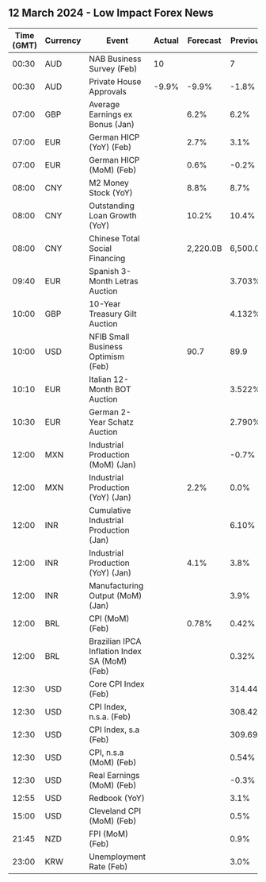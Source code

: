 ## 12 March 2024 - Low Impact Forex News

| Time (GMT) | Currency | Event | Actual | Forecast | Previous |
|------|----------|-------|--------|----------|----------|
| 00:30 | AUD | NAB Business Survey (Feb) | 10 |  | 7 |
| 00:30 | AUD | Private House Approvals | -9.9% | -9.9% | -1.8% |
| 07:00 | GBP | Average Earnings ex Bonus (Jan) |  | 6.2% | 6.2% |
| 07:00 | EUR | German HICP (YoY) (Feb) |  | 2.7% | 3.1% |
| 07:00 | EUR | German HICP (MoM) (Feb) |  | 0.6% | -0.2% |
| 08:00 | CNY | M2 Money Stock (YoY) |  | 8.8% | 8.7% |
| 08:00 | CNY | Outstanding Loan Growth (YoY) |  | 10.2% | 10.4% |
| 08:00 | CNY | Chinese Total Social Financing |  | 2,220.0B | 6,500.0B |
| 09:40 | EUR | Spanish 3-Month Letras Auction |  |  | 3.703% |
| 10:00 | GBP | 10-Year Treasury Gilt Auction |  |  | 4.132% |
| 10:00 | USD | NFIB Small Business Optimism (Feb) |  | 90.7 | 89.9 |
| 10:10 | EUR | Italian 12-Month BOT Auction |  |  | 3.522% |
| 10:30 | EUR | German 2-Year Schatz Auction |  |  | 2.790% |
| 12:00 | MXN | Industrial Production (MoM) (Jan) |  |  | -0.7% |
| 12:00 | MXN | Industrial Production (YoY) (Jan) |  | 2.2% | 0.0% |
| 12:00 | INR | Cumulative Industrial Production (Jan) |  |  | 6.10% |
| 12:00 | INR | Industrial Production (YoY) (Jan) |  | 4.1% | 3.8% |
| 12:00 | INR | Manufacturing Output (MoM) (Jan) |  |  | 3.9% |
| 12:00 | BRL | CPI (MoM) (Feb) |  | 0.78% | 0.42% |
| 12:00 | BRL | Brazilian IPCA Inflation Index SA (MoM) (Feb) |  |  | 0.32% |
| 12:30 | USD | Core CPI Index (Feb) |  |  | 314.44 |
| 12:30 | USD | CPI Index, n.s.a. (Feb) |  |  | 308.42 |
| 12:30 | USD | CPI Index, s.a (Feb) |  |  | 309.69 |
| 12:30 | USD | CPI, n.s.a (MoM) (Feb) |  |  | 0.54% |
| 12:30 | USD | Real Earnings (MoM) (Feb) |  |  | -0.3% |
| 12:55 | USD | Redbook (YoY) |  |  | 3.1% |
| 15:00 | USD | Cleveland CPI (MoM) (Feb) |  |  | 0.5% |
| 21:45 | NZD | FPI (MoM) (Feb) |  |  | 0.9% |
| 23:00 | KRW | Unemployment Rate (Feb) |  |  | 3.0% |
